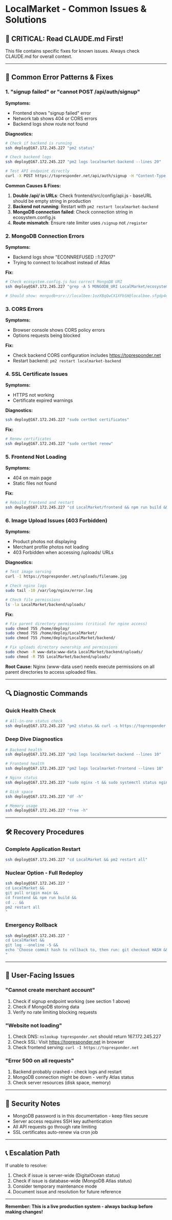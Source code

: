 # LocalMarket - Common Issues & Solutions

## 🚨 CRITICAL: Read CLAUDE.md First!

This file contains specific fixes for known issues. Always check CLAUDE.md for overall context.

---

## 🔧 Common Error Patterns & Fixes

### 1. "signup failed" or "cannot POST /api/auth/signup"

**Symptoms:**
- Frontend shows "signup failed" error
- Network tab shows 404 or CORS errors
- Backend logs show route not found

**Diagnostics:**
```bash
# Check if backend is running
ssh deploy@167.172.245.227 "pm2 status"

# Check backend logs
ssh deploy@167.172.245.227 "pm2 logs localmarket-backend --lines 20"

# Test API endpoint directly
curl -X POST https://topresponder.net/api/auth/signup -H "Content-Type: application/json" -d '{"name":"Test","email":"test@test.com","password":"test123","userType":"merchant"}'
```

**Common Causes & Fixes:**
1. **Double /api/ in URLs**: Check frontend/src/config/api.js - baseURL should be empty string in production
2. **Backend not running**: Restart with `pm2 restart localmarket-backend`
3. **MongoDB connection failed**: Check connection string in ecosystem.config.js
4. **Route mismatch**: Ensure rate limiter uses `/signup` not `/register`

### 2. MongoDB Connection Errors

**Symptoms:**
- Backend logs show "ECONNREFUSED ::1:27017"
- Trying to connect to localhost instead of Atlas

**Fix:**
```bash
# Check ecosystem.config.js has correct MongoDB URI
ssh deploy@167.172.245.227 "grep -A 5 MONGODB_URI LocalMarket/ecosystem.config.js"

# Should show: mongodb+srv://localbee:1ozXBqQwCX1XFbSH@localbee.sfgdp4d.mongodb.net/localmarket?retryWrites=true&w=majority&appName=LocalBee
```

### 3. CORS Errors

**Symptoms:**
- Browser console shows CORS policy errors
- Options requests being blocked

**Fix:**
- Check backend CORS configuration includes https://topresponder.net
- Restart backend: `pm2 restart localmarket-backend`

### 4. SSL Certificate Issues

**Symptoms:**
- HTTPS not working
- Certificate expired warnings

**Diagnostics:**
```bash
ssh deploy@167.172.245.227 "sudo certbot certificates"
```

**Fix:**
```bash
# Renew certificates
ssh deploy@167.172.245.227 "sudo certbot renew"
```

### 5. Frontend Not Loading

**Symptoms:**
- 404 on main page
- Static files not found

**Fix:**
```bash
# Rebuild frontend and restart
ssh deploy@167.172.245.227 "cd LocalMarket/frontend && npm run build && cd .. && pm2 restart localmarket-frontend"
```

### 6. Image Upload Issues (403 Forbidden)

**Symptoms:**
- Product photos not displaying
- Merchant profile photos not loading
- 403 Forbidden when accessing /uploads/ URLs

**Diagnostics:**
```bash
# Test image serving
curl -I https://topresponder.net/uploads/filename.jpg

# Check nginx logs
sudo tail -10 /var/log/nginx/error.log

# Check file permissions
ls -la LocalMarket/backend/uploads/
```

**Fix:**
```bash
# Fix parent directory permissions (critical for nginx access)
sudo chmod 755 /home/deploy/
sudo chmod 755 /home/deploy/LocalMarket/
sudo chmod 755 /home/deploy/LocalMarket/backend/

# Fix uploads directory ownership and permissions
sudo chown -R www-data:www-data LocalMarket/backend/uploads/
sudo chmod -R 755 LocalMarket/backend/uploads/
```

**Root Cause:** Nginx (www-data user) needs execute permissions on all parent directories to access uploaded files.

---

## 🔍 Diagnostic Commands

### Quick Health Check
```bash
# All-in-one status check
ssh deploy@167.172.245.227 "pm2 status && curl -s https://topresponder.net/health | jq"
```

### Deep Dive Diagnostics
```bash
# Backend health
ssh deploy@167.172.245.227 "pm2 logs localmarket-backend --lines 10"

# Frontend health  
ssh deploy@167.172.245.227 "pm2 logs localmarket-frontend --lines 10"

# Nginx status
ssh deploy@167.172.245.227 "sudo nginx -t && sudo systemctl status nginx"

# Disk space
ssh deploy@167.172.245.227 "df -h"

# Memory usage
ssh deploy@167.172.245.227 "free -h"
```

---

## 🛠️ Recovery Procedures

### Complete Application Restart
```bash
ssh deploy@167.172.245.227 "cd LocalMarket && pm2 restart all"
```

### Nuclear Option - Full Redeploy
```bash
ssh deploy@167.172.245.227 "
cd LocalMarket && 
git pull origin main && 
cd frontend && npm run build && 
cd .. && 
pm2 restart all
"
```

### Emergency Rollback
```bash
ssh deploy@167.172.245.227 "
cd LocalMarket && 
git log --oneline -5 && 
echo 'Choose commit hash to rollback to, then run: git checkout HASH && pm2 restart all'
"
```

---

## 📱 User-Facing Issues

### "Cannot create merchant account"
1. Check if signup endpoint working (see section 1 above)
2. Check if MongoDB storing data
3. Verify no rate limiting blocking requests

### "Website not loading"
1. Check DNS: `nslookup topresponder.net` should return 167.172.245.227
2. Check SSL: Visit https://topresponder.net in browser
3. Check frontend serving: `curl -I https://topresponder.net`

### "Error 500 on all requests"
1. Backend probably crashed - check logs and restart
2. MongoDB connection might be down - verify Atlas status
3. Check server resources (disk space, memory)

---

## 🔐 Security Notes

- MongoDB password is in this documentation - keep files secure
- Server access requires SSH key authentication
- All API requests go through rate limiting
- SSL certificates auto-renew via cron job

---

## 📞 Escalation Path

If unable to resolve:
1. Check if issue is server-wide (DigitalOcean status)
2. Check if issue is database-wide (MongoDB Atlas status)
3. Consider temporary maintenance mode
4. Document issue and resolution for future reference

---

**Remember: This is a live production system - always backup before making changes!**